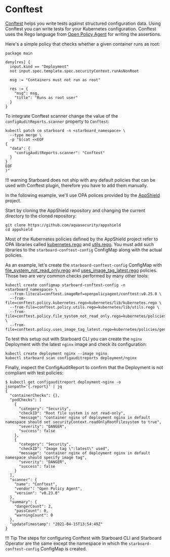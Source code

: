 # Conftest

[Conftest] helps you write tests against structured configuration data. Using Conftest you can write tests for your
Kubernetes configuration. Conftest uses the Rego language from [Open Policy Agent][OPA] for writing the assertions.

Here's a simple policy that checks whether a given container runs as root:

```opa
package main

deny[res] {
  input.kind == "Deployment"
  not input.spec.template.spec.securityContext.runAsNonRoot

  msg := "Containers must not run as root"
  
  res := {
    "msg": msg,
    "title": "Runs as root user"
  }
}
```

To integrate Conftest scanner change the value of the `configAuditReports.scanner` property to `Conftest`:

```
kubectl patch cm starboard -n <starboard_namespace> \
  --type merge \
  -p "$(cat <<EOF
{
  "data": {
    "configAuditReports.scanner": "Conftest"
  }
}
EOF
)"
```

!!! warning
    Starboard does not ship with any default policies that can be used with Conftest plugin, therefore you have to add
    them manually.

In the following example, we'll use OPA polices provided by the [AppShield] project.

Start by cloning the AppShield repository and changing the current directory to the cloned repository:

```
git clone https://github.com/aquasecurity/appshield
cd appshield
```

Most of the Kubernetes policies defined by the AppShield project refer to OPA libraries called [kubernetes.rego]
and [utils.rego]. You must add such libraries to the `starboard-conftest-config` ConfigMap along with the actual
policies.

As an example, let's create the `starboard-conftest-config` ConfigMap with [file_system_not_read_only.rego] and
[uses_image_tag_latest.rego] policies. Those two are very common checks performed by many other tools:

```
kubectl create configmap starboard-conftest-config -n <starboard_namespace> \
  --from-literal=conftest.imageRef=openpolicyagent/conftest:v0.25.0 \
  --from-file=conftest.policy.kubernetes.rego=kubernetes/lib/kubernetes.rego \
  --from-file=conftest.policy.utils.rego=kubernetes/lib/utils.rego \
  --from-file=conftest.policy.file_system_not_read_only.rego=kubernetes/policies/general/file_system_not_read_only.rego \
  --from-file=conftest.policy.uses_image_tag_latest.rego=kubernetes/policies/general/uses_image_tag_latest.rego
```

To test this setup out with Starboard CLI you can create the `nginx` Deployment with the latest `nginx` image and check
its configuration:

```
kubectl create deployment nginx --image nginx
kubectl starboard scan configauditreports deployment/nginx
```

Finally, inspect the ConfigAuditReport to confirm that the Deployment is not compliant with test policies:

```console
$ kubectl get configauditreport deployment-nginx -o jsonpath='{.report}' | jq
{
  "containerChecks": {},
  "podChecks": [
    {
      "category": "Security",
      "checkID": "Root file system is not read-only",
      "message": "container nginx of deployment nginx in default namespace should set securityContext.readOnlyRootFilesystem to true",
      "severity": "DANGER",
      "success": false
    },
    {
      "category": "Security",
      "checkID": "Image tag \":latest\" used",
      "message": "container nginx of deployment nginx in default namespace should specify image tag",
      "severity": "DANGER",
      "success": false
    }
  ],
  "scanner": {
    "name": "Conftest",
    "vendor": "Open Policy Agent",
    "version": "v0.23.0"
  },
  "summary": {
    "dangerCount": 2,
    "passCount": 0,
    "warningCount": 0
  },
  "updateTimestamp": "2021-04-15T13:54:49Z"
}
```

!!! Tip
    The steps for configuring Conftest with Starboard CLI and Starboard Operator are the same except the namespace
    in which the `starboard-conftest-config` ConfigMap is created.

[OPA]: https://www.openpolicyagent.org
[Conftest]: https://github.com/open-policy-agent/conftest
[AppShield]: https://github.com/aquasecurity/appshield
[kubernetes.rego]: https://raw.githubusercontent.com/aquasecurity/appshield/master/kubernetes/lib/kubernetes.rego
[utils.rego]: https://raw.githubusercontent.com/aquasecurity/appshield/master/kubernetes/lib/utils.rego
[file_system_not_read_only.rego]: https://raw.githubusercontent.com/aquasecurity/appshield/master/kubernetes/policies/general/file_system_not_read_only.rego
[uses_image_tag_latest.rego]: https://raw.githubusercontent.com/aquasecurity/appshield/master/kubernetes/policies/general/uses_image_tag_latest.rego